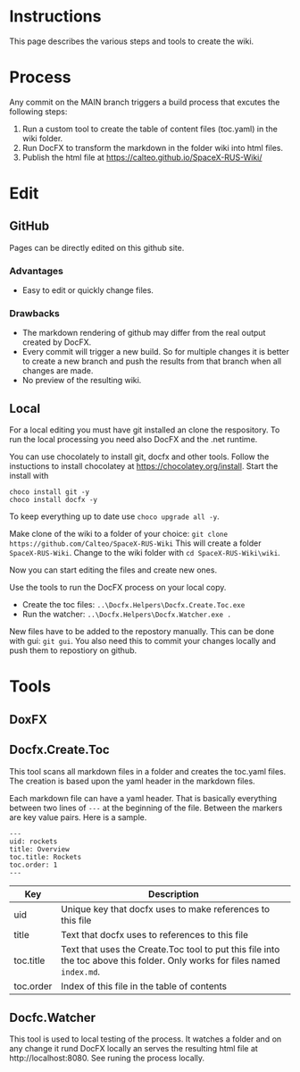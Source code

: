 # Instructions

This page describes the various steps and tools to create the wiki.

# Process

Any commit on the MAIN branch triggers a build process that excutes the following steps:
1. Run a custom tool to create the table of content files (toc.yaml) in the wiki folder.
2. Run DocFX to transform the markdown in the folder wiki into html files.
3. Publish the html file at https://calteo.github.io/SpaceX-RUS-Wiki/

# Edit

## GitHub

Pages can be directly edited on this github site. 

### Advantages
- Easy to edit or quickly change files.

### Drawbacks
- The markdown rendering of github may differ from the real output created by DocFX.
- Every commit will trigger a new build. So for multiple changes it is better to create a new branch and push the results from that branch when all changes are made.
- No preview of the resulting wiki.

## Local

For a local editing you must have git installed an clone the respository. To run the local processing you need also DocFX and the .net runtime.

You can use chocolately to install git, docfx and other tools. Follow the instuctions to install chocolatey at https://chocolatey.org/install.
Start the install with
```
choco install git -y
choco install docfx -y
```
To keep everything up to date use `choco upgrade all -y`.

Make clone of the wiki to a folder of your choice: `git clone https://github.com/Calteo/SpaceX-RUS-Wiki`
This will create a folder `SpaceX-RUS-Wiki`. Change to the wiki folder with `cd SpaceX-RUS-Wiki\wiki`.

Now you can start editing the files and create new ones.

Use the tools to run the DocFX process on your local copy.
- Create the toc files: `..\Docfx.Helpers\Docfx.Create.Toc.exe`
- Run the watcher: `..\Docfx.Helpers\Docfx.Watcher.exe .`

New files have to be added to the repostory manually. 
This can be done with gui: `git gui`. You also need this to commit your changes locally and push them to repostiory on github.

# Tools

## DoxFX

## Docfx.Create.Toc

This tool scans all markdown files in a folder and creates the toc.yaml files. The creation is based upon the yaml header in the markdown files.

Each markdown file can have a yaml header. That is basically everything between two lines of `---` at the beginning of the file.
Between the markers are key value pairs. Here is a sample.
```
---
uid: rockets
title: Overview
toc.title: Rockets
toc.order: 1
---
```

|Key|Description|
|---|---|
|uid|Unique key that docfx uses to make references to this file|
|title|Text that docfx uses to references to this file|
|toc.title|Text that uses the Create.Toc tool to put this file into the toc above this folder. Only works for files named `index.md`.|
|toc.order|Index of this file in the table of contents|

## Docfc.Watcher

This tool is used to local testing of the process. It watches a folder and on any change it rund DocFX locally an serves the resulting html file at http://localhost:8080. 
See runing the process locally.

